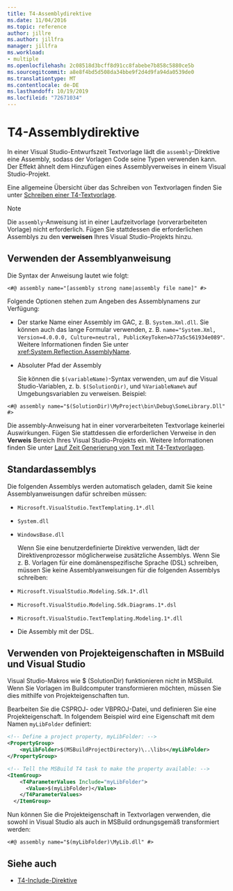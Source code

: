 ```yaml
---
title: T4-Assemblydirektive
ms.date: 11/04/2016
ms.topic: reference
author: jillre
ms.author: jillfra
manager: jillfra
ms.workload:
- multiple
ms.openlocfilehash: 2c08518d3bcff8d91cc8fabebe7b858c5880ce5b
ms.sourcegitcommit: a8e8f4bd5d508da34bbe9f2d4d9fa94da0539de0
ms.translationtype: MT
ms.contentlocale: de-DE
ms.lasthandoff: 10/19/2019
ms.locfileid: "72671034"
---
```

# <a name="t4-assembly-directive"></a>T4-Assemblydirektive

In einer Visual Studio-Entwurfszeit Textvorlage lädt die `assembly`-Direktive eine Assembly, sodass der Vorlagen Code seine Typen verwenden kann. Der Effekt ähnelt dem Hinzufügen eines Assemblyverweises in einem Visual Studio-Projekt.

 Eine allgemeine Übersicht über das Schreiben von Textvorlagen finden Sie unter [Schreiben einer T4-Textvorlage](../modeling/writing-a-t4-text-template.md).

> [!NOTE]
> Die `assembly`-Anweisung ist in einer Laufzeitvorlage (vorverarbeiteten Vorlage) nicht erforderlich. Fügen Sie stattdessen die erforderlichen Assemblys zu den **verweisen** Ihres Visual Studio-Projekts hinzu.

## <a name="using-the-assembly-directive"></a>Verwenden der Assemblyanweisung
 Die Syntax der Anweisung lautet wie folgt:

```
<#@ assembly name="[assembly strong name|assembly file name]" #>
```

 Folgende Optionen stehen zum Angeben des Assemblynamens zur Verfügung:

- Der starke Name einer Assembly im GAC, z. B. `System.Xml.dll`. Sie können auch das lange Formular verwenden, z. B. `name="System.Xml, Version=4.0.0.0, Culture=neutral, PublicKeyToken=b77a5c561934e089"`. Weitere Informationen finden Sie unter <xref:System.Reflection.AssemblyName>.

- Absoluter Pfad der Assembly

  Sie können die `$(variableName)`-Syntax verwenden, um auf die Visual Studio-Variablen, z. b. `$(SolutionDir)`, und `%VariableName%` auf Umgebungsvariablen zu verweisen. Beispiel:

```
<#@ assembly name="$(SolutionDir)\MyProject\bin\Debug\SomeLibrary.Dll" #>
```

 Die assembly-Anweisung hat in einer vorverarbeiteten Textvorlage keinerlei Auswirkungen. Fügen Sie stattdessen die erforderlichen Verweise in den **Verweis** Bereich Ihres Visual Studio-Projekts ein. Weitere Informationen finden Sie unter [Lauf Zeit Generierung von Text mit T4-Textvorlagen](../modeling/run-time-text-generation-with-t4-text-templates.md).

## <a name="standard-assemblies"></a>Standardassemblys
 Die folgenden Assemblys werden automatisch geladen, damit Sie keine Assemblyanweisungen dafür schreiben müssen:

- `Microsoft.VisualStudio.TextTemplating.1*.dll`

- `System.dll`

- `WindowsBase.dll`

  Wenn Sie eine benutzerdefinierte Direktive verwenden, lädt der Direktivenprozessor möglicherweise zusätzliche Assemblys. Wenn Sie z. B. Vorlagen für eine domänenspezifische Sprache (DSL) schreiben, müssen Sie keine Assemblyanweisungen für die folgenden Assemblys schreiben:

- `Microsoft.VisualStudio.Modeling.Sdk.1*.dll`

- `Microsoft.VisualStudio.Modeling.Sdk.Diagrams.1*.dsl`

- `Microsoft.VisualStudio.TextTemplating.Modeling.1*.dll`

- Die Assembly mit der DSL.

## <a name="msbuild"></a>Verwenden von Projekteigenschaften in MSBuild und Visual Studio
 Visual Studio-Makros wie $ (SolutionDir) funktionieren nicht in MSBuild. Wenn Sie Vorlagen im Buildcomputer transformieren möchten, müssen Sie dies mithilfe von Projekteigenschaften tun.

 Bearbeiten Sie die CSPROJ- oder VBPROJ-Datei, und definieren Sie eine Projekteigenschaft. In folgendem Beispiel wird eine Eigenschaft mit dem Namen `myLibFolder` definiert:

```xml
<!-- Define a project property, myLibFolder: -->
<PropertyGroup>
    <myLibFolder>$(MSBuildProjectDirectory)\..\libs</myLibFolder>
</PropertyGroup>

<!-- Tell the MSBuild T4 task to make the property available: -->
<ItemGroup>
    <T4ParameterValues Include="myLibFolder">
      <Value>$(myLibFolder)</Value>
    </T4ParameterValues>
  </ItemGroup>
```

 Nun können Sie die Projekteigenschaft in Textvorlagen verwenden, die sowohl in Visual Studio als auch in MSBuild ordnungsgemäß transformiert werden:

```
<#@ assembly name="$(myLibFolder)\MyLib.dll" #>
```

## <a name="see-also"></a>Siehe auch

- [T4-Include-Direktive](../modeling/t4-include-directive.md)